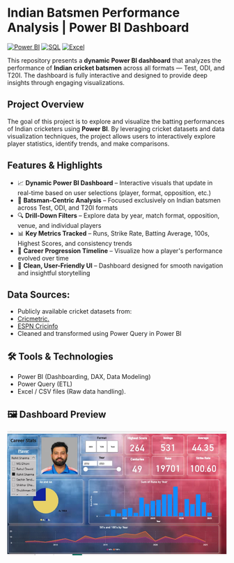 # Indian Batsmen Performance Analysis | Power BI Dashboard

[![Power BI](https://img.shields.io/badge/PowerBI-Dashboard-blue)](https://powerbi.microsoft.com/) 
[![SQL](https://img.shields.io/badge/SQL-Database-orange)](https://www.microsoft.com/en-us/sql-server/) 
[![Excel](https://img.shields.io/badge/Excel-Data%20Prep-green)](https://www.microsoft.com/en-us/microsoft-365/excel)

This repository presents a **dynamic Power BI dashboard** that analyzes the performance of **Indian cricket batsmen** across all formats — Test, ODI, and T20I. The dashboard is fully interactive and designed to provide deep insights through engaging visualizations.

##  Project Overview

The goal of this project is to explore and visualize the batting performances of Indian cricketers using **Power BI**. By leveraging cricket datasets and data visualization techniques, the project allows users to interactively explore player statistics, identify trends, and make comparisons.

##  Features & Highlights

- 📈 **Dynamic Power BI Dashboard** – Interactive visuals that update in real-time based on user selections (player, format, opposition, etc.)
- 🏏 **Batsman-Centric Analysis** – Focused exclusively on Indian batsmen across Test, ODI, and T20I formats
- 🔍 **Drill-Down Filters** – Explore data by year, match format, opposition, venue, and individual players
- 📊 **Key Metrics Tracked** – Runs, Strike Rate, Batting Average, 100s, Highest Scores, and consistency trends
- 📅 **Career Progression Timeline** – Visualize how a player's performance evolved over time
- 📌 **Clean, User-Friendly UI** – Dashboard designed for smooth navigation and insightful storytelling

##  Data Sources:

- Publicly available cricket datasets from:
- [Cricmetric.](http://cricmetric.com/playerstats.py?player=SR%20Tendulkar&format=all&role=all)
- [ESPN Cricinfo](https://www.espncricinfo.com/)
- Cleaned and transformed using Power Query in Power BI


## 🛠️ Tools & Technologies
- Power BI (Dashboarding, DAX, Data Modeling)
- Power Query (ETL)
- Excel / CSV files (Raw data handling).

## 🖼️ Dashboard Preview

![Dashboard Preview](https://github.com/Priyanshu8808/IndianCricketAnalytics/blob/main/Cricket.jpg)


